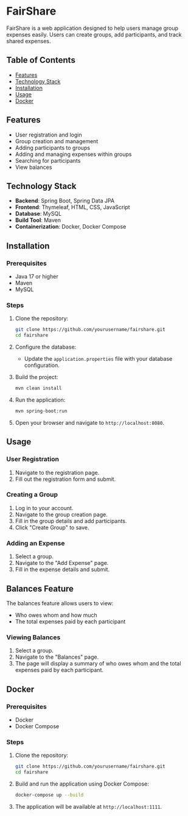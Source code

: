
# FairShare

FairShare is a web application designed to help users manage group expenses easily. Users can create groups, add participants, and track shared expenses.

## Table of Contents
- [Features](#features)
- [Technology Stack](#technology-stack)
- [Installation](#installation)
- [Usage](#usage)
- [Docker](#docker)

## Features
- User registration and login
- Group creation and management
- Adding participants to groups
- Adding and managing expenses within groups
- Searching for participants
- View balances 

## Technology Stack
- **Backend**: Spring Boot, Spring Data JPA
- **Frontend**: Thymeleaf, HTML, CSS, JavaScript
- **Database**: MySQL 
- **Build Tool**: Maven
- **Containerization**: Docker, Docker Compose

## Installation
### Prerequisites
- Java 17 or higher
- Maven
- MySQL 

### Steps
1. Clone the repository:
   ```bash
   git clone https://github.com/yourusername/fairshare.git
   cd fairshare
   ```

2. Configure the database:
   - Update the `application.properties` file with your database configuration.

3. Build the project:
   ```bash
   mvn clean install
   ```

4. Run the application:
   ```bash
   mvn spring-boot:run
   ```

5. Open your browser and navigate to `http://localhost:8080`.

## Usage
### User Registration
1. Navigate to the registration page.
2. Fill out the registration form and submit.

### Creating a Group
1. Log in to your account.
2. Navigate to the group creation page.
3. Fill in the group details and add participants.
4. Click "Create Group" to save.

### Adding an Expense
1. Select a group.
2. Navigate to the "Add Expense" page.
3. Fill in the expense details and submit.

## Balances Feature
The balances feature allows users to view:
- Who owes whom and how much
- The total expenses paid by each participant

### Viewing Balances
1. Select a group.
2. Navigate to the "Balances" page.
3. The page will display a summary of who owes whom and the total expenses paid by each participant.


## Docker
### Prerequisites
- Docker
- Docker Compose

### Steps
1. Clone the repository:
   ```bash
   git clone https://github.com/yourusername/fairshare.git
   cd fairshare
   ```

2. Build and run the application using Docker Compose:
   ```bash
   docker-compose up --build
   ```

3. The application will be available at `http://localhost:1111`.


